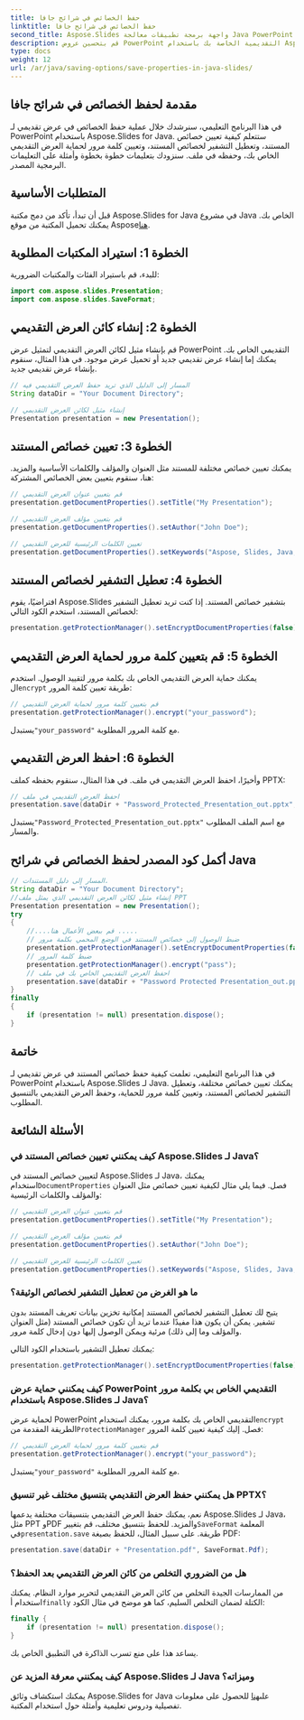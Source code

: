 ```yaml
---
title: حفظ الخصائص في شرائح جافا
linktitle: حفظ الخصائص في شرائح جافا
second_title: Aspose.Slides واجهة برمجة تطبيقات معالجة Java PowerPoint
description: قم بتحسين عروض PowerPoint التقديمية الخاصة بك باستخدام Aspose.Slides لـ Java. تعلم كيفية ضبط الخصائص وتعطيل التشفير وإضافة الحماية بكلمة المرور والحفظ دون عناء.
type: docs
weight: 12
url: /ar/java/saving-options/save-properties-in-java-slides/
---
```


## مقدمة لحفظ الخصائص في شرائح جافا

في هذا البرنامج التعليمي، سنرشدك خلال عملية حفظ الخصائص في عرض تقديمي لـ PowerPoint باستخدام Aspose.Slides for Java. ستتعلم كيفية تعيين خصائص المستند، وتعطيل التشفير لخصائص المستند، وتعيين كلمة مرور لحماية العرض التقديمي الخاص بك، وحفظه في ملف. سنزودك بتعليمات خطوة بخطوة وأمثلة على التعليمات البرمجية المصدر.

## المتطلبات الأساسية

 قبل أن تبدأ، تأكد من دمج مكتبة Aspose.Slides for Java في مشروع Java الخاص بك. يمكنك تحميل المكتبة من موقع Aspose[هنا](https://downloads.aspose.com/slides/java).

## الخطوة 1: استيراد المكتبات المطلوبة

للبدء، قم باستيراد الفئات والمكتبات الضرورية:

```java
import com.aspose.slides.Presentation;
import com.aspose.slides.SaveFormat;
```

## الخطوة 2: إنشاء كائن العرض التقديمي

قم بإنشاء مثيل لكائن العرض التقديمي لتمثيل عرض PowerPoint التقديمي الخاص بك. يمكنك إما إنشاء عرض تقديمي جديد أو تحميل عرض موجود. في هذا المثال، سنقوم بإنشاء عرض تقديمي جديد.

```java
// المسار إلى الدليل الذي تريد حفظ العرض التقديمي فيه
String dataDir = "Your Document Directory";

// إنشاء مثيل لكائن العرض التقديمي
Presentation presentation = new Presentation();
```

## الخطوة 3: تعيين خصائص المستند

يمكنك تعيين خصائص مختلفة للمستند مثل العنوان والمؤلف والكلمات الأساسية والمزيد. هنا، سنقوم بتعيين بعض الخصائص المشتركة:

```java
// قم بتعيين عنوان العرض التقديمي
presentation.getDocumentProperties().setTitle("My Presentation");

// قم بتعيين مؤلف العرض التقديمي
presentation.getDocumentProperties().setAuthor("John Doe");

// تعيين الكلمات الرئيسية للعرض التقديمي
presentation.getDocumentProperties().setKeywords("Aspose, Slides, Java, Tutorial");
```

## الخطوة 4: تعطيل التشفير لخصائص المستند

افتراضيًا، يقوم Aspose.Slides بتشفير خصائص المستند. إذا كنت تريد تعطيل التشفير لخصائص المستند، استخدم الكود التالي:

```java
presentation.getProtectionManager().setEncryptDocumentProperties(false);
```

## الخطوة 5: قم بتعيين كلمة مرور لحماية العرض التقديمي

 يمكنك حماية العرض التقديمي الخاص بك بكلمة مرور لتقييد الوصول. استخدم ال`encrypt` طريقة تعيين كلمة المرور:

```java
// قم بتعيين كلمة مرور لحماية العرض التقديمي
presentation.getProtectionManager().encrypt("your_password");
```

 يستبدل`"your_password"` مع كلمة المرور المطلوبة.

## الخطوة 6: احفظ العرض التقديمي

وأخيرًا، احفظ العرض التقديمي في ملف. في هذا المثال، سنقوم بحفظه كملف PPTX:

```java
// احفظ العرض التقديمي في ملف
presentation.save(dataDir + "Password_Protected_Presentation_out.pptx", SaveFormat.Pptx);
```

 يستبدل`"Password_Protected_Presentation_out.pptx"` مع اسم الملف المطلوب والمسار.

## أكمل كود المصدر لحفظ الخصائص في شرائح Java

```java
// المسار إلى دليل المستندات.
String dataDir = "Your Document Directory";
//إنشاء مثيل لكائن العرض التقديمي الذي يمثل ملف PPT
Presentation presentation = new Presentation();
try
{
	//....قم ببعض الأعمال هنا .....
	// ضبط الوصول إلى خصائص المستند في الوضع المحمي بكلمة مرور
	presentation.getProtectionManager().setEncryptDocumentProperties(false);
	// ضبط كلمة المرور
	presentation.getProtectionManager().encrypt("pass");
	// احفظ العرض التقديمي الخاص بك في ملف
	presentation.save(dataDir + "Password Protected Presentation_out.pptx", SaveFormat.Pptx);
}
finally
{
	if (presentation != null) presentation.dispose();
}
```

## خاتمة

في هذا البرنامج التعليمي، تعلمت كيفية حفظ خصائص المستند في عرض تقديمي لـ PowerPoint باستخدام Aspose.Slides لـ Java. يمكنك تعيين خصائص مختلفة، وتعطيل التشفير لخصائص المستند، وتعيين كلمة مرور للحماية، وحفظ العرض التقديمي بالتنسيق المطلوب.

## الأسئلة الشائعة

### كيف يمكنني تعيين خصائص المستند في Aspose.Slides لـ Java؟

 لتعيين خصائص المستند في Aspose.Slides لـ Java، يمكنك استخدام`DocumentProperties` فصل. فيما يلي مثال لكيفية تعيين خصائص مثل العنوان والمؤلف والكلمات الرئيسية:

```java
// قم بتعيين عنوان العرض التقديمي
presentation.getDocumentProperties().setTitle("My Presentation");

// قم بتعيين مؤلف العرض التقديمي
presentation.getDocumentProperties().setAuthor("John Doe");

// تعيين الكلمات الرئيسية للعرض التقديمي
presentation.getDocumentProperties().setKeywords("Aspose, Slides, Java, Tutorial");
```

### ما هو الغرض من تعطيل التشفير لخصائص الوثيقة؟

يتيح لك تعطيل التشفير لخصائص المستند إمكانية تخزين بيانات تعريف المستند بدون تشفير. يمكن أن يكون هذا مفيدًا عندما تريد أن تكون خصائص المستند (مثل العنوان والمؤلف وما إلى ذلك) مرئية ويمكن الوصول إليها دون إدخال كلمة مرور.

يمكنك تعطيل التشفير باستخدام الكود التالي:

```java
presentation.getProtectionManager().setEncryptDocumentProperties(false);
```

### كيف يمكنني حماية عرض PowerPoint التقديمي الخاص بي بكلمة مرور باستخدام Aspose.Slides لـ Java؟

لحماية عرض PowerPoint التقديمي الخاص بك بكلمة مرور، يمكنك استخدام`encrypt` الطريقة المقدمة من`ProtectionManager` فصل. إليك كيفية تعيين كلمة المرور:

```java
// قم بتعيين كلمة مرور لحماية العرض التقديمي
presentation.getProtectionManager().encrypt("your_password");
```

 يستبدل`"your_password"` مع كلمة المرور المطلوبة.

### هل يمكنني حفظ العرض التقديمي بتنسيق مختلف غير تنسيق PPTX؟

 نعم، يمكنك حفظ العرض التقديمي بتنسيقات مختلفة يدعمها Aspose.Slides لـ Java، مثل PPT وPDF والمزيد. للحفظ بتنسيق مختلف، قم بتغيير`SaveFormat` المعلمة في`presentation.save` طريقة. على سبيل المثال، للحفظ بصيغة PDF:

```java
presentation.save(dataDir + "Presentation.pdf", SaveFormat.Pdf);
```

### هل من الضروري التخلص من كائن العرض التقديمي بعد الحفظ؟

 من الممارسات الجيدة التخلص من كائن العرض التقديمي لتحرير موارد النظام. يمكنك استخدام أ`finally` الكتلة لضمان التخلص السليم، كما هو موضح في مثال الكود:

```java
finally {
    if (presentation != null) presentation.dispose();
}
```

يساعد هذا على منع تسرب الذاكرة في التطبيق الخاص بك.

### كيف يمكنني معرفة المزيد عن Aspose.Slides لـ Java وميزاته؟

 يمكنك استكشاف وثائق Aspose.Slides for Java على[هنا](https://docs.aspose.com/slides/java/) للحصول على معلومات تفصيلية ودروس تعليمية وأمثلة حول استخدام المكتبة.